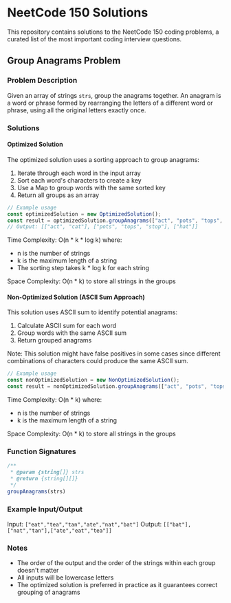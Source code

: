 # NeetCode 150 Solutions

This repository contains solutions to the NeetCode 150 coding problems, a curated list of the most important coding interview questions.

## Group Anagrams Problem

### Problem Description
Given an array of strings `strs`, group the anagrams together. An anagram is a word or phrase formed by rearranging the letters of a different word or phrase, using all the original letters exactly once.

### Solutions

#### Optimized Solution
The optimized solution uses a sorting approach to group anagrams:
1. Iterate through each word in the input array
2. Sort each word's characters to create a key
3. Use a Map to group words with the same sorted key
4. Return all groups as an array

```javascript
// Example usage
const optimizedSolution = new OptimizedSolution();
const result = optimizedSolution.groupAnagrams(["act", "pots", "tops", "cat", "stop", "hat"]);
// Output: [["act", "cat"], ["pots", "tops", "stop"], ["hat"]]
```

Time Complexity: O(n * k * log k) where:
- n is the number of strings
- k is the maximum length of a string
- The sorting step takes k * log k for each string

Space Complexity: O(n * k) to store all strings in the groups

#### Non-Optimized Solution (ASCII Sum Approach)
This solution uses ASCII sum to identify potential anagrams:
1. Calculate ASCII sum for each word
2. Group words with the same ASCII sum
3. Return grouped anagrams

Note: This solution might have false positives in some cases since different combinations of characters could produce the same ASCII sum.

```javascript
// Example usage
const nonOptimizedSolution = new NonOptimizedSolution();
const result = nonOptimizedSolution.groupAnagrams(["act", "pots", "tops", "cat", "stop", "hat"]);
```

Time Complexity: O(n * k) where:
- n is the number of strings
- k is the maximum length of a string

Space Complexity: O(n * k) to store all strings in the groups

### Function Signatures
```javascript
/**
 * @param {string[]} strs
 * @return {string[][]}
 */
groupAnagrams(strs)
```

### Example Input/Output
Input: `["eat","tea","tan","ate","nat","bat"]`
Output: `[["bat"],["nat","tan"],["ate","eat","tea"]]`

### Notes
- The order of the output and the order of the strings within each group doesn't matter
- All inputs will be lowercase letters
- The optimized solution is preferred in practice as it guarantees correct grouping of anagrams 